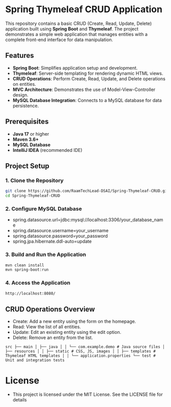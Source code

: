 # Spring Thymeleaf CRUD Application

This repository contains a basic CRUD (Create, Read, Update, Delete) application built using **Spring Boot** and **Thymeleaf**. The project demonstrates a simple web application that manages entities with a complete front-end interface for data manipulation.

## Features
- **Spring Boot**: Simplifies application setup and development.
- **Thymeleaf**: Server-side templating for rendering dynamic HTML views.
- **CRUD Operations**: Perform Create, Read, Update, and Delete operations on entities.
- **MVC Architecture**: Demonstrates the use of Model-View-Controller design.
- **MySQL Database Integration**: Connects to a MySQL database for data persistence.

## Prerequisites
- **Java 17** or higher
- **Maven 3.6+**
- **MySQL Database**
- **IntelliJ IDEA** (recommended IDE)

## Project Setup

### 1. Clone the Repository
```bash
git clone https://github.com/RaamTechLead-DSAI/Spring-Thymeleaf-CRUD.git
cd Spring-Thymeleaf-CRUD
```
### 2. Configure MySQL Database
- spring.datasource.url=jdbc:mysql://localhost:3306/your_database_name
- spring.datasource.username=your_username
- spring.datasource.password=your_password
- spring.jpa.hibernate.ddl-auto=update

### 3. Build and Run the Application
```bash
mvn clean install
mvn spring-boot:run
```
### 4. Access the Application
```bash
http://localhost:8080/
```

## CRUD Operations Overview
- Create: Add a new entity using the form on the homepage.
- Read: View the list of all entities.
- Update: Edit an existing entity using the edit option.
- Delete: Remove an entity from the list.

```
src ├── main │ ├── java │ │ └── com.example.demo # Java source files │ ├── resources │ │ ├── static # CSS, JS, images │ │ ├── templates # Thymeleaf HTML templates │ │ └── application.properties └── test # Unit and integration tests
```

# License
- This project is licensed under the MIT License. See the LICENSE file for details
